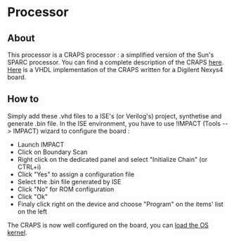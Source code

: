 # Processor
## About 
This processor is a CRAPS processor : a simplified version of the Sun's SPARC processor.
You can find a complete description of the CRAPS [here](doc/craps.pdf).
[Here](ISE_project) is a VHDL implementation of the CRAPS written for a Digilent Nexys4 board.

## How to
Simply add these .vhd files to a ISE's (or Verilog's) project, synthetise and generate .bin file.
In the ISE environment, you have to use !IMPACT (Tools --> IMPACT) wizard to configure the board : 

- Launch IMPACT
- Click on Boundary Scan
- Right click on the dedicated panel and select "Initialize Chain" (or CTRL+i)
- Click "Yes" to assign a configuration file
- Select the .bin file generated by ISE
- Click "No" for ROM configuration
- Click "Ok"
- Finaly click right on the device and choose "Program" on the items' list on the left

The CRAPS is now well configured on the board, you can [load the OS kernel](../Utils/README.md).
